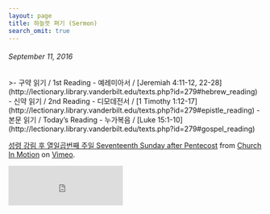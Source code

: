 ```yaml
---
layout: page
title: 하늘뜻 펴기 (Sermon)
search_omit: true
---
```

<style>
.videoWrapper {
	position: relative;
	padding-bottom: 30%;
	padding-top: 25px;
	height: 0;
}
.videoWrapper iframe {
	position: absolute;
	top: 0;
	left: 0;
	width: 45%;
	height: 45%;
}
</style>
<h6>September 11, 2016</h6>
>- 구약 읽기 / 1st Reading		
	- 예레미아서 / [Jeremiah 4:11-12, 22-28](http://lectionary.library.vanderbilt.edu/texts.php?id=279#hebrew_reading)
- 신약 읽기 / 2nd Reading		
	- 디모데전서 / [1 Timothy 1:12-17](http://lectionary.library.vanderbilt.edu/texts.php?id=279#epistle_reading)
- 본문 읽기 / Today’s Reading
	- 누가복음 / [Luke 15:1-10](http://lectionary.library.vanderbilt.edu/texts.php?id=279#gospel_reading)

<p><a href="https://vimeo.com/182744393">성령 강림 후 열일곱번째 주일 Seventeenth Sunday after Pentecost</a> from <a href="https://vimeo.com/user56345482">Church In Motion</a> on <a href="https://vimeo.com">Vimeo</a>.</p>

<div class="videoWrapper">
<iframe src="https://player.vimeo.com/video/182744393?color=c9ff23&title=0&byline=0&portrait=0" width="400" height="256" frameborder="0" webkitallowfullscreen mozallowfullscreen allowfullscreen></iframe>
</div>
